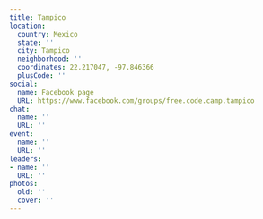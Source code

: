 ```yaml
---
title: Tampico
location:
  country: Mexico
  state: ''
  city: Tampico
  neighborhood: ''
  coordinates: 22.217047, -97.846366
  plusCode: ''
social:
  name: Facebook page
  URL: https://www.facebook.com/groups/free.code.camp.tampico
chat:
  name: ''
  URL: ''
event:
  name: ''
  URL: ''
leaders:
- name: ''
  URL: ''
photos:
  old: ''
  cover: ''
---
```


